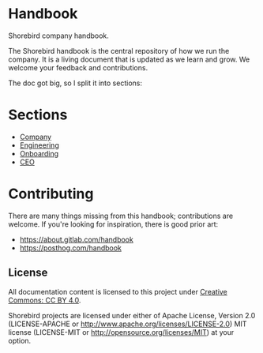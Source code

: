 # Handbook

Shorebird company handbook.

The Shorebird handbook is the central repository of how we run the company.  It
is a living document that is updated as we learn and grow.  We welcome your
feedback and contributions.

The doc got big, so I split it into sections:

# Sections
* [Company](company.md)
* [Engineering](engineering.md)
* [Onboarding](onboarding.md)
* [CEO](ceo.md)


# Contributing

There are many things missing from this handbook; contributions are welcome.  If
you're looking for inspiration, there is good prior art:
* https://about.gitlab.com/handbook
* https://posthog.com/handbook

## License

All documentation content is licensed to this project under [Creative Commons:
CC BY 4.0](https://creativecommons.org/licenses/by/4.0/).

Shorebird projects are licensed under either of Apache License, Version 2.0
(LICENSE-APACHE or http://www.apache.org/licenses/LICENSE-2.0) MIT license
(LICENSE-MIT or http://opensource.org/licenses/MIT) at your option.